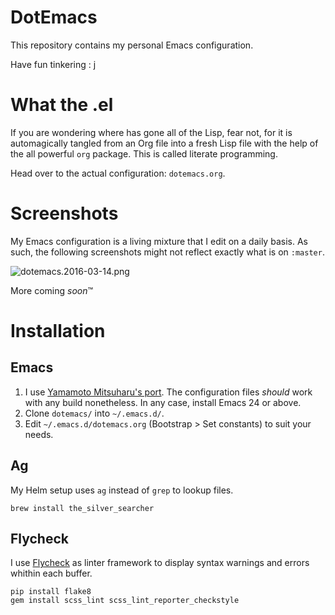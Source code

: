 DotEmacs
========

This repository contains my personal Emacs configuration.

Have fun tinkering : j

What the .el
============

If you are wondering where has gone all of the Lisp, fear not, for it is
automagically tangled from an Org file into a fresh Lisp file with the help of the
all powerful `org` package. This is called literate programming.

Head over to the actual configuration: `dotemacs.org`.

Screenshots
===========

My Emacs configuration is a living mixture that I edit on a daily basis. As such, the
following screenshots might not reflect exactly what is on `:master`.

![dotemacs.2016-03-14.png](http://i.imgur.com/BN8dIS9.png)

More coming *soon*™

Installation
============

Emacs
-----

1. I use [Yamamoto Mitsuharu's port][github-mitsuharu]. The configuration files
   *should* work with any build nonetheless. In any case, install Emacs 24 or above.
1. Clone `dotemacs/` into `~/.emacs.d/`.
1. Edit `~/.emacs.d/dotemacs.org` (Bootstrap > Set constants) to suit your needs.

Ag
--

My Helm setup uses `ag` instead of `grep` to lookup files.

<!-- language: lang-sh -->

    brew install the_silver_searcher

Flycheck
--------

I use [Flycheck][github-flycheck] as linter framework to display syntax warnings and
errors whithin each buffer.

<!-- language: lang-sh -->

    pip install flake8
    gem install scss_lint scss_lint_reporter_checkstyle

[github-flycheck]: https://github.com/flycheck/flycheck
[github-mitsuharu]: https://github.com/railwaycat/homebrew-emacsmacport
